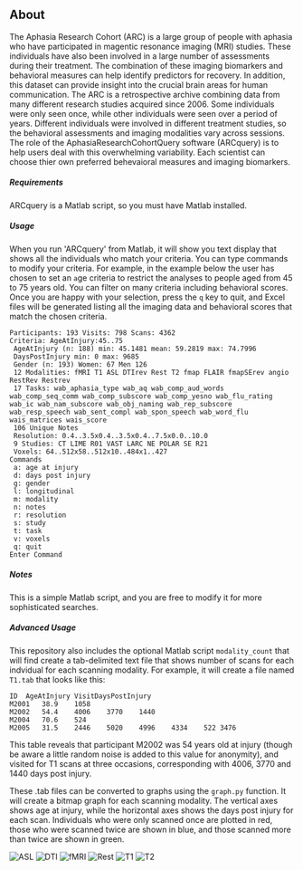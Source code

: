 
## About

The Aphasia Research Cohort (ARC) is a large group of people with aphasia who have participated in magentic resonance imaging (MRI) studies. These individuals have also been involved in a large number of assessments during their treatment. The combination of these imaging biomarkers and behavioral measures can help identify predictors for recovery. In addition, this dataset can provide insight into the crucial brain areas for human communication. The ARC is a retrospective archive combining data from many different research studies acquired since 2006. Some individuals were only seen once, while other individuals were seen over a period of years. Different individuals were involved in different treatment studies, so the behavioral assessments and imaging modalities vary across sessions. The role of the 
AphasiaResearchCohortQuery software (ARCquery) is to help users deal with this overwhelming variability. Each scientist can choose thier own preferred behevaioral measures and imaging biomarkers. 

##### Requirements

ARCquery is a Matlab script, so you must have Matlab installed.

##### Usage

When you run 'ARCquery' from Matlab, it will show you text display that shows all the individuals who match your criteria. You can type commands to modify your criteria. For example, in the example below the user has chosen to set an `a`ge criteria to restrict the analyses to people aged from 45 to 75 years old. You can filter on many criteria including behavioral scores. Once you are happy with your selection, press the `q` key to quit, and Excel files will be generated listing all the imaging data and behavioral scores that match the chosen criteria.

```
Participants: 193 Visits: 798 Scans: 4362
Criteria: AgeAtInjury:45..75 
 AgeAtInjury (n: 188) min: 45.1481 mean: 59.2819 max: 74.7996
 DaysPostInjury min: 0 max: 9685
 Gender (n: 193) Women: 67 Men 126
 12 Modalities: fMRI T1 ASL DTIrev Rest T2 fmap FLAIR fmapSErev angio RestRev Restrev
 17 Tasks: wab_aphasia_type wab_aq wab_comp_aud_words wab_comp_seq_comm wab_comp_subscore wab_comp_yesno wab_flu_rating wab_ic wab_nam_subscore wab_obj_naming wab_rep_subscore wab_resp_speech wab_sent_compl wab_spon_speech wab_word_flu wais_matrices wais_score
 106 Unique Notes
 Resolution: 0.4..3.5x0.4..3.5x0.4..7.5x0.0..10.0
 9 Studies: CT LIME R01 VAST LARC NE POLAR SE R21
 Voxels: 64..512x58..512x10..484x1..427
Commands
 a: age at injury
 d: days post injury
 g: gender
 l: longitudinal
 m: modality
 n: notes
 r: resolution
 s: study
 t: task
 v: voxels
 q: quit
Enter Command
```

##### Notes

This is a simple Matlab script, and you are free to modify it for more sophisticated searches.

##### Advanced Usage

This repository also includes the optional Matlab script `modality_count` that will find create a tab-delimited text file that shows number of scans for each indvidual for each scanning modality. For example, it will create a file named `T1.tab` that looks like this:

```
ID	AgeAtInjury	VisitDaysPostInjury
M2001	38.9 	1058
M2002	54.4 	4006	3770	1440
M2004	70.6 	524
M2005	31.5 	2446	5020	4996	4334	522	3476
```

This table reveals that participant M2002 was 54 years old at injury (though be aware a little random noise is added to this value for anonymity), and visited for T1 scans at three occasions, corresponding with 4006, 3770 and 1440 days post injury.

These .tab files can be converted to graphs using the `graph.py` function. It will create a bitmap graph for each scanning modality. The vertical axes shows age at injury, while the horizontal axes shows the days post injury for each scan. Individuals who were only scanned once are plotted in red, those who were scanned twice are shown in blue, and those scanned more than twice are shown in green.

![ASL](ASL.png)
![DTI](DTI.png)
![fMRI](fMRI.png)
![Rest](Rest.png)
![T1](T1.png)
![T2](T2.png)
 

